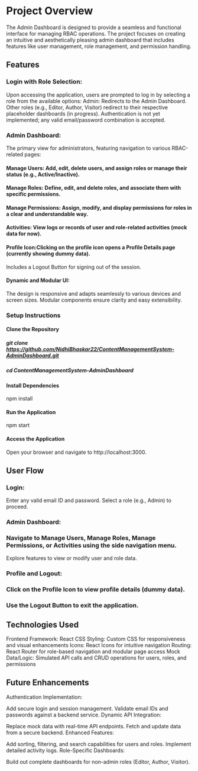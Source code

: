 # Project Overview
The Admin Dashboard is designed to provide a seamless and functional interface for managing RBAC operations. The project focuses on creating an intuitive and aesthetically pleasing admin dashboard that includes features like user management, role management, and permission handling.

## Features
### Login with Role Selection:

Upon accessing the application, users are prompted to log in by selecting a role from the available options:
Admin: Redirects to the Admin Dashboard.
Other roles (e.g., Editor, Author, Visitor) redirect to their respective placeholder dashboards (in progress).
Authentication is not yet implemented; any valid email/password combination is accepted.
### Admin Dashboard:

The primary view for administrators, featuring navigation to various RBAC-related pages:
#### Manage Users: Add, edit, delete users, and assign roles or manage their status (e.g., Active/Inactive).
#### Manage Roles: Define, edit, and delete roles, and associate them with specific permissions.
#### Manage Permissions: Assign, modify, and display permissions for roles in a clear and understandable way.
#### Activities: View logs or records of user and role-related activities (mock data for now).
#### Profile Icon:Clicking on the profile icon opens a Profile Details page (currently showing dummy data).
Includes a Logout Button for signing out of the session.
#### Dynamic and Modular UI:

The design is responsive and adapts seamlessly to various devices and screen sizes.
Modular components ensure clarity and easy extensibility.
### Setup Instructions
#### Clone the Repository

##### git clone https://github.com/NidhiBhaskar22/ContentManagementSystem-AdminDashboard.git

##### cd ContentManagementSystem-AdminDashboard

#### Install Dependencies

npm install

#### Run the Application

npm start

#### Access the Application

Open your browser and navigate to http://localhost:3000.


## User Flow
### Login:

Enter any valid email ID and password.
Select a role (e.g., Admin) to proceed.
### Admin Dashboard:

### Navigate to Manage Users, Manage Roles, Manage Permissions, or Activities using the side navigation menu.
Explore features to view or modify user and role data.
### Profile and Logout:

### Click on the Profile Icon to view profile details (dummy data).
### Use the Logout Button to exit the application.

## Technologies Used
Frontend Framework: React
CSS Styling: Custom CSS for responsiveness and visual enhancements
Icons: React Icons for intuitive navigation
Routing: React Router for role-based navigation and modular page access
Mock Data/Logic: Simulated API calls and CRUD operations for users, roles, and permissions


## Future Enhancements

Authentication Implementation:

Add secure login and session management.
Validate email IDs and passwords against a backend service.
Dynamic API Integration:

Replace mock data with real-time API endpoints.
Fetch and update data from a secure backend.
Enhanced Features:

Add sorting, filtering, and search capabilities for users and roles.
Implement detailed activity logs.
Role-Specific Dashboards:

Build out complete dashboards for non-admin roles (Editor, Author, Visitor).
